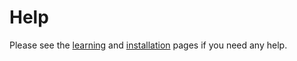 # Help

Please see the [learning](https://exercism.org/tracks/scala/learning) and [installation](https://exercism.org/tracks/scala/installation) pages if you need any help.
